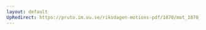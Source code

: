 ```yaml
---
layout: default
UpRedirect: https://pruto.im.uu.se/riksdagen-motions-pdf/1870/mot_1870__ak__7/mot_1870__ak__7-002.pdf
---
```

